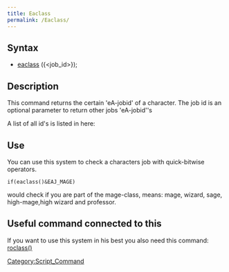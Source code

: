 ```yaml
---
title: Eaclass
permalink: /Eaclass/
---
```


Syntax
------

-   [eaclass](eaclass) ({<job_id>});

Description
-----------

This command returns the certain 'eA-jobid' of a character. The job id is an optional parameter to return other jobs 'eA-jobid''s

A list of all id's is listed in here:

Use
---

You can use this system to check a characters job with quick-bitwise operators.

    if(eaclass()&EAJ_MAGE)

would check if you are part of the mage-class, means: mage, wizard, sage, high-mage,high wizard and professor.

Useful command connected to this
--------------------------------

If you want to use this system in his best you also need this command: [roclass()](Roclass)

[Category:Script_Command](Script_Command)